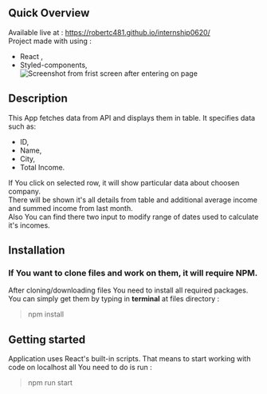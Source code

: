 ## Quick Overview
Available live at : https://robertc481.github.io/internship0620/  
Project made with using : 
- React ,
- Styled-components,
![Screenshot from frist screen after entering on page](https://photos.app.goo.gl/nr4zdxmXYXGBSf9s6)
## Description

This App fetches data from API and displays them in table. 
It specifies data such as:
 - ID,
 - Name,
 - City,
 - Total Income.

If You click on selected row, it will show particular data about choosen company.  
There will be shown it's all details from table and additional average income and summed income from last month.  
Also You can find there two input to modify range of dates used to calculate it's incomes.  


## Installation
### If You want to clone files and work on them, it will require NPM.
After cloning/downloading files You need to install all required packages. You can simply get them by typing in <b>terminal</b> at files directory : 

>npm install

## Getting started

Application uses React's built-in scripts. That means to start working with code on localhost all You need to do is run :

>npm run start

